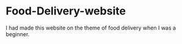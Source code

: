 # Food-Delivery-website
I had made this website on the theme of food delivery when I was a beginner.
